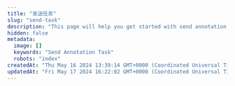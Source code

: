 ```yaml
---
title: "发送任务"
slug: "send-task"
description: "This page will help you get started with send annotation tasks to a project."
hidden: false
metadata:
  image: []
  keywords: "Send Annotation Task"
  robots: "index"
createdAt: "Thu May 16 2024 13:39:14 GMT+0000 (Coordinated Universal Time)"
updatedAt: "Fri May 17 2024 16:22:02 GMT+0000 (Coordinated Universal Time)"
---
```


<API
	method="POST"
	url="/task/send"
	:body="body"
	:results="results"
/>

<script setup>
import body from './body.json'
import results from './results.json'
</script>

